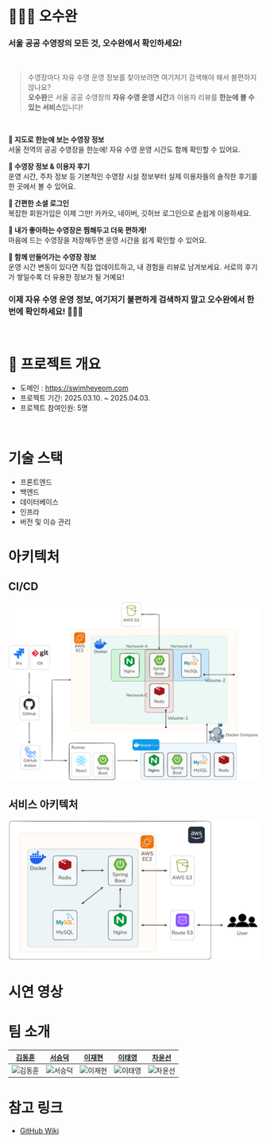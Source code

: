 # 🏊🏻‍♂️ 오수완

### 서울 공공 수영장의 모든 것, 오수완에서 확인하세요!
</br>

> 수영장마다 자유 수영 운영 정보를 찾아보려면 여기저기 검색해야 해서 불편하지 않나요?  
> **오수완**은 서울 공공 수영장의 **자유 수영 운영 시간**과 이용자 리뷰를 **한눈에 볼 수 있는 서비스**입니다!
</br>

**📍 지도로 한눈에 보는 수영장 정보**
</br>
서울 전역의 공공 수영장을 한눈에! 자유 수영 운영 시간도 함께 확인할 수 있어요.

**💬 수영장 정보 & 이용자 후기**
</br>
운영 시간, 주차 정보 등 기본적인 수영장 시설 정보부터 실제 이용자들의 솔직한 후기를 한 곳에서 볼 수 있어요.

**🔐 간편한 소셜 로그인**
</br>
복잡한 회원가입은 이제 그만! 카카오, 네이버, 깃허브 로그인으로 손쉽게 이용하세요.

**💙 내가 좋아하는 수영장은 찜해두고 더욱 편하게!**
</br>
마음에 드는 수영장을 저장해두면 운영 시간을 쉽게 확인할 수 있어요.

**📝 함께 만들어가는 수영장 정보**
</br>
운영 시간 변동이 있다면 직접 업데이트하고, 내 경험을 리뷰로 남겨보세요. 서로의 후기가 쌓일수록 더 유용한 정보가 될 거예요!


### 이제 자유 수영 운영 정보, 여기저기 불편하게 검색하지 말고 오수완에서 한 번에 확인하세요! 🏊‍♂️✨

</br>

# 📖 프로젝트 개요
- 도메인 : https://swimheyeom.com
- 프로젝트 기간: 2025.03.10. ~ 2025.04.03.
- 프로젝트 참여인원: 5명
</br>

# 기술 스택
- 프론트엔드
- 백엔드
- 데이터베이스
- 인프라
- 버전 및 이슈 관리

# 아키텍처

## CI/CD
![cicd](readme/cicd.png)

## 서비스 아키텍처
![service](readme/architecture.png)

# 시연 영상

# 팀 소개
| [김동훈](https://github.com/hnihoon) | [서승덕](https://github.com/ssdeok) | [이재현](https://github.com/CloakingGhost) | [이태영](https://github.com/lxodud) | [차윤선](https://github.com/hisunny1007) |
| :---: | :---: | :---: | :---: | :---: |
| ![김동훈](https://github.com/hnihoon.png) | ![서승덕](https://github.com/ssdeok.png) | ![이재현](https://github.com/CloakingGhost.png) | ![이태영](https://github.com/lxodud.png) | ![차윤선](https://github.com/hisunny1007.png) |

# 참고 링크
- [GitHub Wiki](https://github.com/SesacDTeam/swim-done/wiki/%EC%B0%B8%EA%B3%A0-%EC%9E%90%EB%A3%8C)

